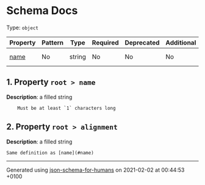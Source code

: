 

# Schema Docs

Type: `object`

| Property | Pattern | Type | Required | Deprecated | Additional | Description |
| -------- | ------- | ---- | -------- | ---------- | ---------- | ----------- |
| [name](#name)|No|string|No|No| No|a filled string|| [alignment](#alignment)|No|string|No|No| No|a filled string|`No Additional Properties`

##  <a name="name"></a>1.  Property `root > name`

**Description**:  a filled string

        Must be at least `1` characters long

##  <a name="alignment"></a>2.  Property `root > alignment`

**Description**:  a filled string

    Same definition as [name](#name)

----------------------------------------------------------------------------------------------------------------------------
Generated using [json-schema-for-humans](https://github.com/coveooss/json-schema-for-humans) on 2021-02-02 at 00:44:53 +0100